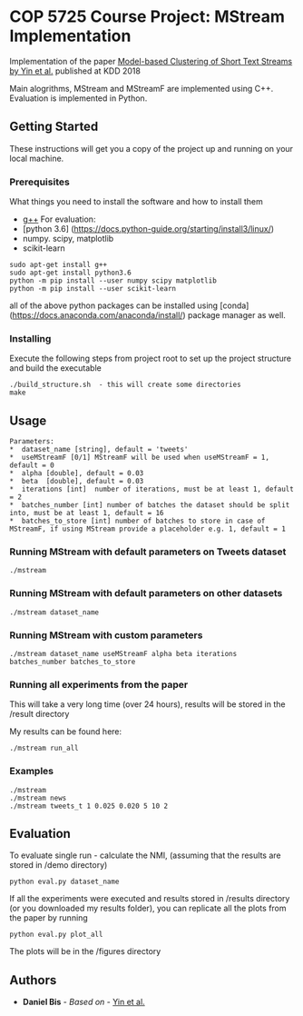 # COP 5725 Course Project: MStream Implementation
Implementation of the paper [Model-based Clustering of Short Text Streams by Yin et al.](https://weizhangltt.github.io/paper/yin-kdd18.pdf) published at KDD 2018

Main alogrithms, MStream and MStreamF are implemented using C++. Evaluation is implemented in Python.  

## Getting Started

These instructions will get you a copy of the project up and running on your local machine.

### Prerequisites

What things you need to install the software and how to install them

* [g++](https://gcc.gnu.org/)
For evaluation:
* [python 3.6] (https://docs.python-guide.org/starting/install3/linux/)
* numpy. scipy, matplotlib
* scikit-learn

```
sudo apt-get install g++
sudo apt-get install python3.6
python -m pip install --user numpy scipy matplotlib
python -m pip install --user scikit-learn
```
all of the above python packages can be installed using [conda] (https://docs.anaconda.com/anaconda/install/) package manager as well. 

### Installing

Execute the following steps from project root to set up the project structure and build the executable


```
./build_structure.sh  - this will create some directories
make
```

## Usage

```
Parameters:
*  dataset_name [string], default = 'tweets'
*  useMStreamF [0/1] MStreamF will be used when useMStreamF = 1, default = 0
*  alpha [double], default = 0.03
*  beta  [double], default = 0.03
*  iterations [int]  number of iterations, must be at least 1, default = 2
*  batches_number [int] number of batches the dataset should be split into, must be at least 1, default = 16
*  batches_to_store [int] number of batches to store in case of MStreamF, if using MStream provide a placeholder e.g. 1, default = 1
```

### Running MStream with default parameters on Tweets dataset

```
./mstream
```
### Running MStream with default parameters on other datasets

```
./mstream dataset_name
```

### Running MStream with custom parameters

```
./mstream dataset_name useMStreamF alpha beta iterations batches_number batches_to_store

```
### Running all experiments from the paper
This will take a very long time (over 24 hours), results will be stored in the /result directory

My results can be found here: 

```
./mstream run_all

```

### Examples

```
./mstream
./mstream news
./mstream tweets_t 1 0.025 0.020 5 10 2
```

## Evaluation 
To evaluate single run - calculate the NMI, (assuming that the results are stored in /demo directory)

```
python eval.py dataset_name

```
If all the experiments were executed and results stored in /results directory (or you downloaded my results folder), you can replicate all the plots from the paper by running

```
python eval.py plot_all
```

The plots will be in the /figures directory


## Authors

* **Daniel Bis** - *Based on* - [Yin et al.](https://weizhangltt.github.io/paper/yin-kdd18.pdf)





